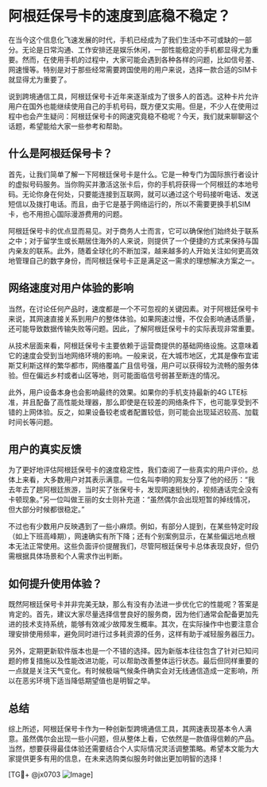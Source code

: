 # 阿根廷保号卡的速度到底稳不稳定？

在当今这个信息化飞速发展的时代，手机已经成为了我们生活中不可或缺的一部分。无论是日常沟通、工作安排还是娱乐休闲，一部性能稳定的手机都显得尤为重要。然而，在使用手机的过程中，大家可能会遇到各种各样的问题，比如信号差、网速慢等。特别是对于那些经常需要跨国使用的用户来说，选择一款合适的SIM卡就显得尤为重要了。

说到跨境通信工具，阿根廷保号卡近年来逐渐成为了很多人的首选。这种卡片允许用户在国外也能继续使用自己的手机号码，既方便又实用。但是，不少人在使用过程中也会产生疑问：阿根廷保号卡的网速究竟稳不稳呢？今天，我们就来聊聊这个话题，希望能给大家一些参考和帮助。

## 什么是阿根廷保号卡？

首先，让我们简单了解一下阿根廷保号卡是什么。它是一种专门为国际旅行者设计的虚拟号码服务。当你购买并激活这张卡后，你的手机将获得一个阿根廷的本地号码。无论你身在何处，只要能连接到互联网，就可以通过这个号码接听电话、发送短信以及拨打电话。而且，由于它是基于网络运行的，所以不需要更换手机SIM卡，也不用担心国际漫游费用的问题。

阿根廷保号卡的优点显而易见。对于商务人士而言，它可以确保他们始终处于联系之中；对于留学生或长期居住海外的人来说，则提供了一个便捷的方式来保持与国内亲友的联系。此外，随着全球化的不断加深，越来越多的人开始关注如何更高效地管理自己的数字身份，而阿根廷保号卡正是满足这一需求的理想解决方案之一。

## 网络速度对用户体验的影响

当然，在讨论任何产品时，速度都是一个不可忽视的关键因素。对于阿根廷保号卡来说，其网速直接关系到用户的整体体验。如果网速过慢，不仅会影响通话质量，还可能导致数据传输失败等问题。因此，了解阿根廷保号卡的实际表现非常重要。

从技术层面来看，阿根廷保号卡主要依赖于运营商提供的基础网络设施。这意味着它的速度会受到当地网络环境的影响。一般来说，在大城市地区，尤其是像布宜诺斯艾利斯这样的繁华都市，网络覆盖广且信号强，用户可以获得较为流畅的服务体验。但在偏远乡村或者山区等地，则可能面临信号弱甚至断连的情况。

此外，用户设备本身也会影响最终的效果。如果你的手机支持最新的4G LTE标准，并且配备了高性能处理器，那么即使是在较差的网络条件下，也可能享受到不错的上网体验。反之，如果设备较老或者配置较低，则可能会出现延迟较高、加载时间长等问题。

## 用户的真实反馈

为了更好地评估阿根廷保号卡的速度稳定性，我们查阅了一些真实的用户评价。总体上来看，大多数用户对其表示满意。一位名叫李明的网友分享了他的经历：“我去年去了趟阿根廷旅游，当时买了张保号卡，发现网速挺快的，视频通话完全没有卡顿现象。”另一位叫做王丽的女士则补充道：“虽然偶尔会出现短暂的掉线情况，但大部分时候都很稳定。”

不过也有少数用户反映遇到了一些小麻烦。例如，有部分人提到，在某些特定时段（如上下班高峰期），网速确实有所下降；还有个别案例显示，在某些偏远地点根本无法正常使用。这些负面评价提醒我们，尽管阿根廷保号卡总体表现良好，但仍需根据具体场景和个人需求作出判断。

## 如何提升使用体验？

既然阿根廷保号卡并非完美无缺，那么有没有办法进一步优化它的性能呢？答案是肯定的。首先，建议大家尽量选择信誉良好的服务商，因为他们通常会配备更加先进的技术支持系统，能够有效减少故障发生概率。其次，在实际操作中也要注意合理安排使用频率，避免同时进行过多耗资源的任务，这样有助于减轻服务器压力。

另外，定期更新软件版本也是一个不错的选择。因为新版本往往包含了针对已知问题的修复措施以及性能改进功能，可以帮助改善整体运行状态。最后但同样重要的一点就是关注天气变化。有时候极端气候条件确实会对无线通信造成一定影响，所以在恶劣环境下适当降低期望值也是明智之举。

## 总结

综上所述，阿根廷保号卡作为一种创新型跨境通信工具，其网速表现基本令人满意。虽然偶尔会出现一些小问题，但从整体上看，它依然是一款值得信赖的产品。当然，想要获得最佳体验还需要结合个人实际情况灵活调整策略。希望本文能为大家提供更多有用的信息，在未来选购类似服务时做出更加明智的选择！

[TG💪+ @jx0703 ![Image](https://github.com/user-attachments/assets/dbca1d08-cadb-493c-b0ec-ad6f7a83f270)]